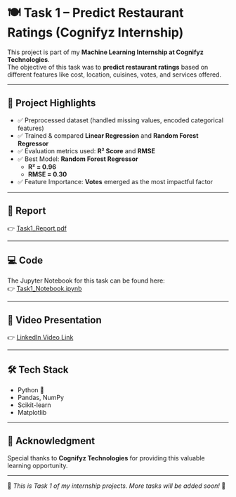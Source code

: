 # 🍽️ Task 1 – Predict Restaurant Ratings (Cognifyz Internship)

This project is part of my **Machine Learning Internship at Cognifyz Technologies**.  
The objective of this task was to **predict restaurant ratings** based on different features like cost, location, cuisines, votes, and services offered.

---

## 📌 Project Highlights
- ✅ Preprocessed dataset (handled missing values, encoded categorical features)  
- ✅ Trained & compared **Linear Regression** and **Random Forest Regressor**  
- ✅ Evaluation metrics used: **R² Score** and **RMSE**  
- ✅ Best Model: **Random Forest Regressor**  
  - **R² = 0.96**  
  - **RMSE = 0.30**  
- ✅ Feature Importance: **Votes** emerged as the most impactful factor  

---

## 📄 Report
👉 [Task1_Report.pdf](Report/Task1_Report.pdf)

---

## 💻 Code
The Jupyter Notebook for this task can be found here:  
👉 [Task1_Notebook.ipynb](Code/Task1_Predict_Ratings.ipynb)

---

## 🎥 Video Presentation
👉 [LinkedIn Video Link](https://www.linkedin.com/posts/adityarajthakur_machinelearning-datascience-ai-activity-7364546368146726914-kUrH?utm_source=share&utm_medium=member_desktop&rcm=ACoAAEZP-98Bl4Z7pmCO4sIYm8mO4QP_btnSgkk)

---

## 🛠️ Tech Stack
- Python 🐍  
- Pandas, NumPy  
- Scikit-learn  
- Matplotlib  

---

## 🙏 Acknowledgment
Special thanks to **Cognifyz Technologies** for providing this valuable learning opportunity.  

---

🔖 *This is Task 1 of my internship projects. More tasks will be added soon!* 🚀
